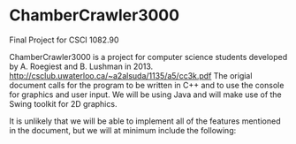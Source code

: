 # ChamberCrawler3000
Final Project for CSCI 1082.90

ChamberCrawler3000 is a project for computer science students developed by A. Roegiest and B. Lushman in 2013.
http://csclub.uwaterloo.ca/~a2alsuda/1135/a5/cc3k.pdf
The origial document calls for the program to be written in C++ and to use the console for graphics and user input.
We will be using Java and will make use of the Swing toolkit for 2D graphics.

It is unlikely that we will be able to implement all of the features mentioned in the document, but we will at minimum include the following:
